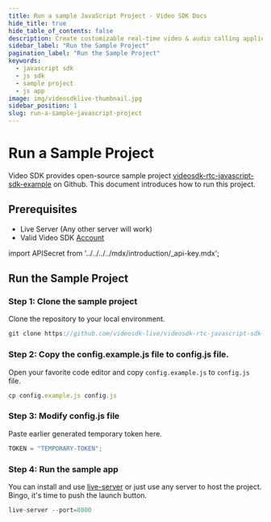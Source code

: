 ```yaml
---
title: Run a sample JavaScript Project - Video SDK Docs
hide_title: true
hide_table_of_contents: false
description: Create customizable real-time video & audio calling applications with JavaScript SDK with Video SDK add live Video & Audio conferencing to your applications.
sidebar_label: "Run the Sample Project"
pagination_label: "Run the Sample Project"
keywords:
  - javascript sdk
  - js sdk
  - sample project
  - js app
image: img/videosdklive-thumbnail.jpg
sidebar_position: 1
slug: run-a-sample-javascript-project
---
```


# Run a Sample Project

Video SDK provides open-source sample project [videosdk-rtc-javascript-sdk-example](https://github.com/videosdk-live/videosdk-rtc-javascript-sdk-example) on Github. This document introduces how to run this project.

## Prerequisites

- Live Server (Any other server will work)
- Valid Video SDK [Account](https://app.videosdk.live/)

import APISecret from '../../../../mdx/introduction/\_api-key.mdx';

<APISecret title="Get your API key and Secret key" />

## Run the Sample Project

### Step 1: Clone the sample project

Clone the repository to your local environment.

```js
git clone https://github.com/videosdk-live/videosdk-rtc-javascript-sdk-example.git
```

### Step 2: Copy the config.example.js file to config.js file.

Open your favorite code editor and copy `config.example.js` to `config.js` file.

```js
cp config.example.js config.js
```

### Step 3: Modify config.js file

Paste earlier generated temporary token here.

```js title="config.js"
TOKEN = "TEMPORARY-TOKEN";
```

### Step 4: Run the sample app

You can install and use [live-server](https://www.npmjs.com/package/live-server) or just use any server to host the project. Bingo, it's time to push the launch button.

```js
live-server --port=8000
```
